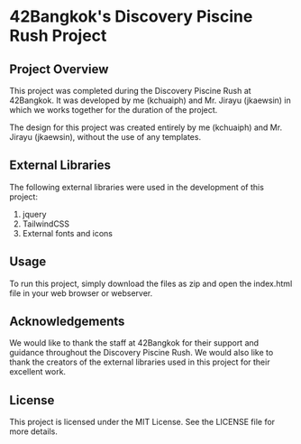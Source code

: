 # 42Bangkok's Discovery Piscine Rush Project

## Project Overview

This project was completed during the Discovery Piscine Rush at 42Bangkok. It was developed by me (kchuaiph) and Mr. Jirayu (jkaewsin) in which we works together for the duration of the project.

The design for this project was created entirely by me (kchuaiph) and Mr. Jirayu (jkaewsin), without the use of any templates.

## External Libraries

The following external libraries were used in the development of this project:

1. jquery
2. TailwindCSS
3. External fonts and icons

## Usage

To run this project, simply download the files as zip and open the index.html file in your web browser or webserver.

## Acknowledgements

We would like to thank the staff at 42Bangkok for their support and guidance throughout the Discovery Piscine Rush. We would also like to thank the creators of the external libraries used in this project for their excellent work.

## License

This project is licensed under the MIT License. See the LICENSE file for more details.
